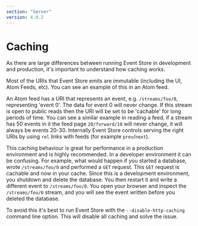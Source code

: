 ```yaml
---
section: "Server"
version: 4.0.2
---
```


# Caching

As there are large differences between running Event Store in development and production, it's important to understand how caching works.

Most of the URIs that Event Store emits are immutable (including the UI, Atom Feeds, etc). You can see an example of this in an Atom feed.

An Atom feed has a URI that represents an event, e.g. `/streams/foo/0`, representing 'event 0'. The data for event 0 will never change. If this stream is open to public reads then the URI will be set to be 'cachable' for long periods of time. You can see a similar example in reading a feed, if a stream has 50 events in it the feed page `20/forward/10` will never change, it will always be events 20-30. Internally Event Store controls serving the right URIs by using `rel` links with feeds (for example `prev`/`next`).

This caching behaviour is great for performance in a production environment and is highly recommended. In a developer environment it can be confusing. For example, what would happen if you started a database, wrote `/streams/foo/0` and performed a `GET` request. This `GET` request is cachable and now in your cache. Since this is a development environment, you shutdown and delete the database. You then restart it and write a different event to `/streams/foo/0`. You open your browser and inspect the `/streams/foo/0` stream, and you will see the event written before you deleted the database.

To avoid this it's best to run Event Store with the `--disable-http-caching` command line option. This will disable all caching and solve the issue.
